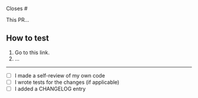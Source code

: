 <!--- Link this pull request to an issue (fixes or closes #issue_number) -->

Closes #

<!--- Describe the changes -->

This PR...

<!--- Test instructions -->

## How to test

1. Go to this link.
2. ...

<!-- ## Steps to reproduce

1. Go to this link.
2. ... -->

---

- [ ] I made a self-review of my own code
- [ ] I wrote tests for the changes (if applicable)
- [ ] I added a CHANGELOG entry
